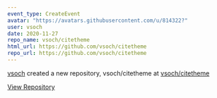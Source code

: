 ```yaml
---
event_type: CreateEvent
avatar: "https://avatars.githubusercontent.com/u/814322?"
user: vsoch
date: 2020-11-27
repo_name: vsoch/citetheme
html_url: https://github.com/vsoch/citetheme
repo_url: https://github.com/vsoch/citetheme
---
```


<a href='https://github.com/vsoch' target='_blank'>vsoch</a> created a new repository, vsoch/citetheme at <a href='https://github.com/vsoch/citetheme' target='_blank'>vsoch/citetheme</a>

<a href='https://github.com/vsoch/citetheme' target='_blank'>View Repository</a>